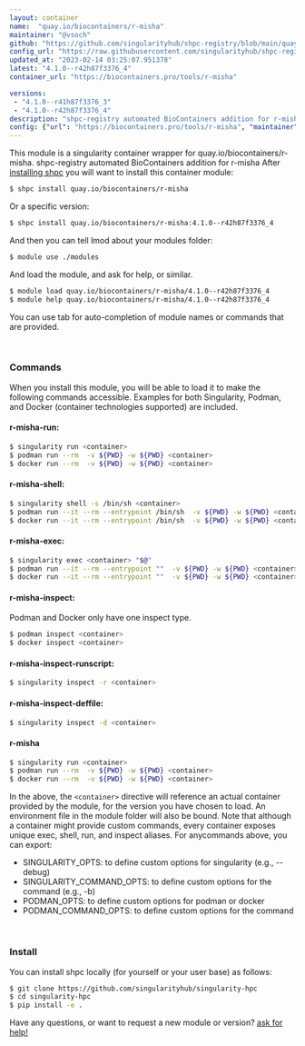 ```yaml
---
layout: container
name:  "quay.io/biocontainers/r-misha"
maintainer: "@vsoch"
github: "https://github.com/singularityhub/shpc-registry/blob/main/quay.io/biocontainers/r-misha/container.yaml"
config_url: "https://raw.githubusercontent.com/singularityhub/shpc-registry/main/quay.io/biocontainers/r-misha/container.yaml"
updated_at: "2023-02-14 03:25:07.951378"
latest: "4.1.0--r42h87f3376_4"
container_url: "https://biocontainers.pro/tools/r-misha"

versions:
 - "4.1.0--r41h87f3376_3"
 - "4.1.0--r42h87f3376_4"
description: "shpc-registry automated BioContainers addition for r-misha"
config: {"url": "https://biocontainers.pro/tools/r-misha", "maintainer": "@vsoch", "description": "shpc-registry automated BioContainers addition for r-misha", "latest": {"4.1.0--r42h87f3376_4": "sha256:a5d293d63c1b36194cb09436337fb9700e4112b62169bb5da5074645b552f8bc"}, "tags": {"4.1.0--r41h87f3376_3": "sha256:2e6e7f9883bf497da9b96c25564dd1976f53f2ec3d4570226e36c5d7d9af2b27", "4.1.0--r42h87f3376_4": "sha256:a5d293d63c1b36194cb09436337fb9700e4112b62169bb5da5074645b552f8bc"}, "docker": "quay.io/biocontainers/r-misha"}
---
```


This module is a singularity container wrapper for quay.io/biocontainers/r-misha.
shpc-registry automated BioContainers addition for r-misha
After [installing shpc](#install) you will want to install this container module:


```bash
$ shpc install quay.io/biocontainers/r-misha
```

Or a specific version:

```bash
$ shpc install quay.io/biocontainers/r-misha:4.1.0--r42h87f3376_4
```

And then you can tell lmod about your modules folder:

```bash
$ module use ./modules
```

And load the module, and ask for help, or similar.

```bash
$ module load quay.io/biocontainers/r-misha/4.1.0--r42h87f3376_4
$ module help quay.io/biocontainers/r-misha/4.1.0--r42h87f3376_4
```

You can use tab for auto-completion of module names or commands that are provided.

<br>

### Commands

When you install this module, you will be able to load it to make the following commands accessible.
Examples for both Singularity, Podman, and Docker (container technologies supported) are included.

#### r-misha-run:

```bash
$ singularity run <container>
$ podman run --rm  -v ${PWD} -w ${PWD} <container>
$ docker run --rm  -v ${PWD} -w ${PWD} <container>
```

#### r-misha-shell:

```bash
$ singularity shell -s /bin/sh <container>
$ podman run --it --rm --entrypoint /bin/sh  -v ${PWD} -w ${PWD} <container>
$ docker run --it --rm --entrypoint /bin/sh  -v ${PWD} -w ${PWD} <container>
```

#### r-misha-exec:

```bash
$ singularity exec <container> "$@"
$ podman run --it --rm --entrypoint ""  -v ${PWD} -w ${PWD} <container> "$@"
$ docker run --it --rm --entrypoint ""  -v ${PWD} -w ${PWD} <container> "$@"
```

#### r-misha-inspect:

Podman and Docker only have one inspect type.

```bash
$ podman inspect <container>
$ docker inspect <container>
```

#### r-misha-inspect-runscript:

```bash
$ singularity inspect -r <container>
```

#### r-misha-inspect-deffile:

```bash
$ singularity inspect -d <container>
```



#### r-misha

```bash
$ singularity run <container>
$ podman run --rm  -v ${PWD} -w ${PWD} <container>
$ docker run --rm  -v ${PWD} -w ${PWD} <container>
```


In the above, the `<container>` directive will reference an actual container provided
by the module, for the version you have chosen to load. An environment file in the
module folder will also be bound. Note that although a container
might provide custom commands, every container exposes unique exec, shell, run, and
inspect aliases. For anycommands above, you can export:

 - SINGULARITY_OPTS: to define custom options for singularity (e.g., --debug)
 - SINGULARITY_COMMAND_OPTS: to define custom options for the command (e.g., -b)
 - PODMAN_OPTS: to define custom options for podman or docker
 - PODMAN_COMMAND_OPTS: to define custom options for the command

<br>

### Install

You can install shpc locally (for yourself or your user base) as follows:

```bash
$ git clone https://github.com/singularityhub/singularity-hpc
$ cd singularity-hpc
$ pip install -e .
```

Have any questions, or want to request a new module or version? [ask for help!](https://github.com/singularityhub/singularity-hpc/issues)